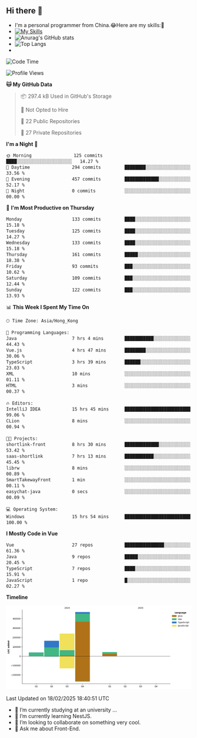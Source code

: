 ## Hi there 👋
- I'm a personal programmer from China.😂Here are my skills:🤔
- [![My Skills](https://skillicons.dev/icons?i=js,html,css,vue,typescript,java,golang)](https://skillicons.dev)
- ![Anurag's GitHub stats](https://github-readme-stats.vercel.app/api?username=FluffyChi-Xing&count_private=true&show_icons=true&theme=radical)
- ![Top Langs](https://github-readme-stats.vercel.app/api/top-langs/?username=FluffyChi-Xing)
- <!--START_SECTION:waka-->
![Code Time](http://img.shields.io/badge/Code%20Time-1%2C113%20hrs%2023%20mins-blue)

![Profile Views](http://img.shields.io/badge/Profile%20Views-0-blue)

**🐱 My GitHub Data** 

> 📦 297.4 kB Used in GitHub's Storage 
 > 
> 🚫 Not Opted to Hire
 > 
> 📜 22 Public Repositories 
 > 
> 🔑 27 Private Repositories 
 > 
**I'm a Night 🦉** 

```text
🌞 Morning                125 commits         ████░░░░░░░░░░░░░░░░░░░░░   14.27 % 
🌆 Daytime                294 commits         ████████░░░░░░░░░░░░░░░░░   33.56 % 
🌃 Evening                457 commits         █████████████░░░░░░░░░░░░   52.17 % 
🌙 Night                  0 commits           ░░░░░░░░░░░░░░░░░░░░░░░░░   00.00 % 
```
📅 **I'm Most Productive on Thursday** 

```text
Monday                   133 commits         ████░░░░░░░░░░░░░░░░░░░░░   15.18 % 
Tuesday                  125 commits         ████░░░░░░░░░░░░░░░░░░░░░   14.27 % 
Wednesday                133 commits         ████░░░░░░░░░░░░░░░░░░░░░   15.18 % 
Thursday                 161 commits         █████░░░░░░░░░░░░░░░░░░░░   18.38 % 
Friday                   93 commits          ███░░░░░░░░░░░░░░░░░░░░░░   10.62 % 
Saturday                 109 commits         ███░░░░░░░░░░░░░░░░░░░░░░   12.44 % 
Sunday                   122 commits         ███░░░░░░░░░░░░░░░░░░░░░░   13.93 % 
```


📊 **This Week I Spent My Time On** 

```text
🕑︎ Time Zone: Asia/Hong_Kong

💬 Programming Languages: 
Java                     7 hrs 4 mins        ███████████░░░░░░░░░░░░░░   44.43 % 
Vue.js                   4 hrs 47 mins       ████████░░░░░░░░░░░░░░░░░   30.06 % 
TypeScript               3 hrs 39 mins       ██████░░░░░░░░░░░░░░░░░░░   23.03 % 
XML                      10 mins             ░░░░░░░░░░░░░░░░░░░░░░░░░   01.11 % 
HTML                     3 mins              ░░░░░░░░░░░░░░░░░░░░░░░░░   00.37 % 

🔥 Editors: 
IntelliJ IDEA            15 hrs 45 mins      █████████████████████████   99.06 % 
CLion                    8 mins              ░░░░░░░░░░░░░░░░░░░░░░░░░   00.94 % 

🐱‍💻 Projects: 
shortlink-front          8 hrs 30 mins       █████████████░░░░░░░░░░░░   53.42 % 
saas-shortlink           7 hrs 13 mins       ███████████░░░░░░░░░░░░░░   45.45 % 
librw                    8 mins              ░░░░░░░░░░░░░░░░░░░░░░░░░   00.89 % 
SmartTakewayFront        1 min               ░░░░░░░░░░░░░░░░░░░░░░░░░   00.11 % 
easychat-java            0 secs              ░░░░░░░░░░░░░░░░░░░░░░░░░   00.09 % 

💻 Operating System: 
Windows                  15 hrs 54 mins      █████████████████████████   100.00 % 
```

**I Mostly Code in Vue** 

```text
Vue                      27 repos            ███████████████░░░░░░░░░░   61.36 % 
Java                     9 repos             █████░░░░░░░░░░░░░░░░░░░░   20.45 % 
TypeScript               7 repos             ████░░░░░░░░░░░░░░░░░░░░░   15.91 % 
JavaScript               1 repo              █░░░░░░░░░░░░░░░░░░░░░░░░   02.27 % 
```



**Timeline**

![Lines of Code chart](https://raw.githubusercontent.com/FluffyChi-Xing/FluffyChi-Xing/main/assets/bar_graph.png)


 Last Updated on 18/02/2025 18:40:51 UTC
<!--END_SECTION:waka-->
- 🔭 I’m currently studying at an university ...
- 🌱 I’m currently learning NestJS.
- 👯 I’m looking to collaborate on something very cool.
- 💬 Ask me about Front-End.
